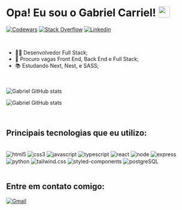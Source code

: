 <h1>
    Opa! Eu sou o Gabriel Carriel! 
    <img align="top" src="https://user-images.githubusercontent.com/106758604/222814797-f494941e-33bc-4b80-8c5d-9a30ca473bfb.gif" height="30px">
</h1>

[![Codewars](https://img.shields.io/badge/Codewars-B1361E?style=for-the-badge&logo=Codewars&logoColor=white)](https://www.codewars.com/users/gaacarriel)
[![Stack Overflow](https://img.shields.io/badge/Stack_Overflow-FE7A16?style=for-the-badge&logo=stack-overflow&logoColor=white)](https://stackoverflow.com/users/21811077/gabriel-carriel)
[![Linkedin](https://img.shields.io/badge/LinkedIn-0077B5?style=for-the-badge&logo=linkedin&logoColor=white)](https://www.linkedin.com/in/gabriel-carriel/)

<br/>

- 👨‍💻 Desenvolvedor Full Stack;
- 🔎 Procuro vagas Front End, Back End e Full Stack;
- 📚 Estudando Next, Nest, e SASS;

<br/>

![Gabriel GitHub stats](https://github-readme-stats.vercel.app/api?username=gaacarriel&show_icons=true&theme=transparent)

![Gabriel GitHub stats](https://github-readme-stats.vercel.app/api/top-langs/?username=gaacarriel&theme=blue-green)

<br/>

## Principais tecnologias que eu utilizo:

<div style="display: inline_block"><br/>
    <img align="center" alt="html5" src="https://img.shields.io/badge/HTML5-E34F26?style=for-the-badge&logo=html5&logoColor=white">
    <img align="center" alt="css3" src="https://img.shields.io/badge/CSS3-1572B6?style=for-the-badge&logo=css3&logoColor=white">
    <img align="center" alt="javascript" src="https://img.shields.io/badge/JavaScript-F7DF1E?style=for-the-badge&logo=javascript&logoColor=black">
    <img align="center" alt="typescript" src="	https://img.shields.io/badge/TypeScript-007ACC?style=for-the-badge&logo=typescript&logoColor=white">
    <img align="center" alt="react" src="	https://img.shields.io/badge/React-20232A?style=for-the-badge&logo=react&logoColor=61DAFB">
    <img align="center" alt="node" src="https://img.shields.io/badge/Node.js-43853D?style=for-the-badge&logo=node.js&logoColor=white">
    <img align="center" alt="express" src="	https://img.shields.io/badge/Express.js-404D59?style=for-the-badge">
    <img align="center" alt="python" src="https://img.shields.io/badge/Python-3776AB?style=for-the-badge&logo=python&logoColor=white">
    <img align="center" alt="tailwind.css" src="https://img.shields.io/badge/Tailwind_CSS-38B2AC?style=for-the-badge&logo=tailwind-css&logoColor=white">
    <img align="center" alt="styled-components" src="https://img.shields.io/badge/styled--components-DB7093?style=for-the-badge&logo=styled-components&logoColor=white">
    <img align="center" alt="postgreSQL" src="https://img.shields.io/badge/PostgreSQL-316192?style=for-the-badge&logo=postgresql&logoColor=white">
</div>

<br/>

## Entre em contato comigo:

[![Gmail](https://img.shields.io/badge/Gmail-D14836?style=for-the-badge&logo=gmail&logoColor=white)](ga123carriel2015@gmail.com)
